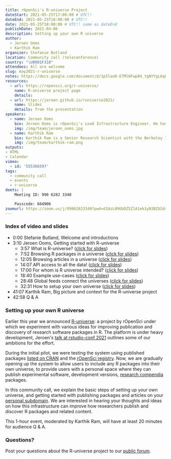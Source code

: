 ```yaml
---
title: rOpenSci's R-universe Project
dateStart: 2021-05-25T17:00:00 # UTC!!
dateEnd: 2021-05-25T18:00:00 # UTC!!
date: 2021-05-25T18:00:00 # UTC!! same as dateEnd
publishDate: 2021-04-06
description: Setting up your own R universe
author:
  - Jeroen Ooms
  - Karthik Ram
organizer: Stefanie Butland
location: Community call (teleconference)
country: "\U0001F310"
attendees: All are welcome
slug: may2021-r-universe
notes: https://docs.google.com/document/d/1p5laoD-E7MlHFwp84_tgNYYgL6q0ZXlmjK2VsoB0lbE/
resources:
  - url: https://ropensci.org/r-universe/
    name: R-universe project page
    details:
  - url: https://jeroen.github.io/runiverse2021/
    name: Slides
    details: from the presentation
speakers:
  - name: Jeroen Ooms
    bio: Jeroen Ooms is rOpenSci's Lead Infrastructure Engineer. He has a PhD in Statistics from UCLA. Jeroen on [GitHub](https://github.com/jeroen), [Twitter](https://twitter.com/opencpu), [rOpenSci](/author/jeroen-ooms/)
    img: /img/team/jeroen_ooms.jpg
  - name: Karthik Ram
    bio: Karthik Ram is a Senior Research Scientist with the Berkeley Institute for Data Science, Director and Co-founder of rOpenSci, Editor for rOpenSci Software Peer Review. He has a PhD in Ecology and Evolution. Karthik on [GitHub](https://github.com/karthik), [Twitter](https://twitter.com/\_inundata), [Website](http://karthik.io/), [rOpenSci](/author/karthik-ram/)
    img: /img/team/karthik-ram.png
outputs:
- HTML
- Calendar
vimeo:
  - id: '555366597'
tags:
  - community call
  - events
  - r-universe
deets: |
    Meeting ID: 990 6282 3340

    Passcode: 664906
zoomurl: https://zoom.us/j/99062823340?pwd=d1AzL09GbDZ5ZlA1ek1yN3BZU2dsQT09
---
```


### Index of video and slides
- 0:00 Stefanie Butland, Welcome and introductions
- 3:10 Jeroen Ooms, Getting started with R-universe
  - 3:57 What is R-universe? ([click for slides](https://jeroen.github.io/runiverse2021/#3))
  - 7:52 Browsing R packages in a universe ([click for slides](https://jeroen.github.io/runiverse2021/#11))
  - 12:05 Browsing articles in a universe ([click for slides](https://jeroen.github.io/runiverse2021/#20))
  - 14:07 API access to all the data! ([click for slides](https://jeroen.github.io/runiverse2021/#25))
  - 17:00 For whom is R universe intended? ([click for slides](https://jeroen.github.io/runiverse2021/#30))
  - 18:40 Example use-cases ([click for slides](https://jeroen.github.io/runiverse2021/#32))
  - 28:48 Global feeds connect the universes ([click for slides](https://jeroen.github.io/runiverse2021/#40))
  - 32:31 How to setup your own universe ([click for slides](https://jeroen.github.io/runiverse2021/#45))
- 41:07 Karthik Ram, Big picture and context for the R-universe project
- 42:58 Q & A

### Setting up your own R universe

Earlier this year we announced [R-universe](https://ropensci.org/r-universe/): a project by rOpenSci under which we experiment with various ideas for improving publication and discovery of research software packages in R. The platform is under heavy development, Jeroen's [talk at rstudio-conf 2021](https://resources.rstudio.com/resources/rstudioglobal-2021/monitoring-health-and-impact-of-open-source-projects/) outlines some of our ambitions for the effort.

During the initial pilot, we were testing the system using published packages [listed on CRAN](https://github.com/r-universe-org/cran-to-git) and the [rOpenSci registry](https://ropensci.org/packages/).
Now, we are gradually opening up the system to allow users to include any R packages into their own universe, to provide users with a personal space where they can publish experimental software, development versions, [research compendia](https://ropensci.org/blog/2021/04/09/r-universe-articles/) packages.

In this community call, we explain the basic steps of setting up your own universe, and getting started with publishing packages and articles on your [personal subdomain](https://jeroen.r-universe.dev). We are interested in hearing your thoughts and ideas on how this infrastructure can improve how researchers publish and discover R packages and related content.

This 1-hour event, moderated by Karthik Ram, will have at least 20 minutes for audience Q & A.

### Questions?

Post your questions about the R-universe project to our [public forum](https://discuss.ropensci.org/c/r-universe/30).


